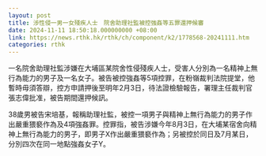 ```yaml
---
layout: post
title: 涉性侵一男一女殘疾人士　院舍助理社監被控強姦等五罪還押候審
date: 2024-11-11 18:50:18.000000000 +08:00
link: https://news.rthk.hk/rthk/ch/component/k2/1778568-20241111.htm
categories: rthk
---
```


一名院舍助理社監涉嫌在大埔區某院舍性侵殘疾人士，受害人分別為一名精神上無行為能力的男子及一名女子。被告被控強姦等5項控罪，在粉嶺裁判法院提堂，他暫時毋須答辯，控方申請押後至明年2月3日，待法證檢驗報告，署理主任裁判官張志偉批准，被告期間還押候訊。

38歲男被告宋培基，報稱助理社監，被控一項男子與精神上無行為能力的男子作出嚴重猥褻作為及4項強姦罪。控罪指，被告涉嫌今年8月3日，在大埔某宿舍向精神上無行為能力的男子，即男子X作出嚴重猥褻作為；另被控於同日及7月某日，分別四次在同一地點強姦女子Y。

